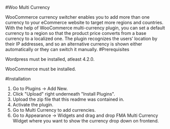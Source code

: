 #Woo Multi Currency

WooCommerce currency switcher enables you to add more than one currency to your eCommerce website to target more regions and countries. With the help of WooCommerce multi-currency plugin, you can set a default currency to a region so that the product price converts from a base currency to a localized one. The plugin recognizes the users’ location by their IP addresses, and so an alternative currency is shown either automatically or they can switch it manually.
#Prerequisites

Wordpress must be installed, atleast 4.2.0.

WooCommerce must be installed.

#Installation

1. Go to Plugins -> Add New.
2. Click "Upload" right underneath "Install Plugins".
3. Upload the zip file that this readme was contained in.
4. Activate the plugin.
5. Go to Multi Currency to add currencies.
6. Go to Appearance -> Widgets and drag and drop FMA Multi Currency Widget where you want to show the currency drop down on frontend.
